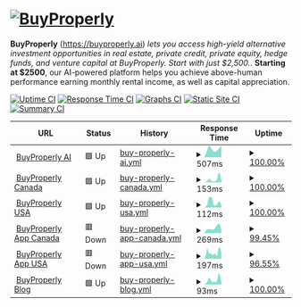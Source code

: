 # [![BuyProperly](https://cdn-img.buyproperly.com/company/Logo-other.png)](https://buyproperly.ai)

**BuyProperly** (https://buyproperly.ai) _lets you access high-yield alternative investment opportunities in real estate, private credit, private equity, hedge funds, and venture capital at BuyProperly. Start with just $2,500._. **Starting at $2500**, our AI-powered platform helps you achieve above-human performance earning monthly rental income, as well as capital appreciation.

[![Uptime CI](https://github.com/buyproperly/status/workflows/Uptime%20CI/badge.svg)](https://github.com/buyproperly/status/actions?query=workflow%3A%22Uptime+CI%22)
[![Response Time CI](https://github.com/buyproperly/status/workflows/Response%20Time%20CI/badge.svg)](https://github.com/buyproperly/status/actions?query=workflow%3A%22Response+Time+CI%22)
[![Graphs CI](https://github.com/buyproperly/status/workflows/Graphs%20CI/badge.svg)](https://github.com/buyproperly/status/actions?query=workflow%3A%22Graphs+CI%22)
[![Static Site CI](https://github.com/buyproperly/status/workflows/Static%20Site%20CI/badge.svg)](https://github.com/buyproperly/status/actions?query=workflow%3A%22Static+Site+CI%22)
[![Summary CI](https://github.com/buyproperly/status/workflows/Summary%20CI/badge.svg)](https://github.com/buyproperly/status/actions?query=workflow%3A%22Summary+CI%22)

<!--start: status pages-->
<!-- This summary is generated by Upptime (https://github.com/upptime/upptime) -->
<!-- Do not edit this manually, your changes will be overwritten -->
<!-- prettier-ignore -->
| URL | Status | History | Response Time | Uptime |
| --- | ------ | ------- | ------------- | ------ |
| <img alt="" src="https://cdn-img.buyproperly.com/company/favicon-48.png" height="13"> [BuyProperly AI](https://www.buyproperly.ai) | 🟩 Up | [buy-properly-ai.yml](https://github.com/BuyProperly/status/commits/HEAD/history/buy-properly-ai.yml) | <details><summary><img alt="Response time graph" src="./graphs/buy-properly-ai/response-time-week.png" height="20"> 507ms</summary><br><a href="https://status.buyproperly.ai/history/buy-properly-ai"><img alt="Response time 540" src="https://img.shields.io/endpoint?url=https%3A%2F%2Fraw.githubusercontent.com%2FBuyProperly%2Fstatus%2FHEAD%2Fapi%2Fbuy-properly-ai%2Fresponse-time.json"></a><br><a href="https://status.buyproperly.ai/history/buy-properly-ai"><img alt="24-hour response time 698" src="https://img.shields.io/endpoint?url=https%3A%2F%2Fraw.githubusercontent.com%2FBuyProperly%2Fstatus%2FHEAD%2Fapi%2Fbuy-properly-ai%2Fresponse-time-day.json"></a><br><a href="https://status.buyproperly.ai/history/buy-properly-ai"><img alt="7-day response time 507" src="https://img.shields.io/endpoint?url=https%3A%2F%2Fraw.githubusercontent.com%2FBuyProperly%2Fstatus%2FHEAD%2Fapi%2Fbuy-properly-ai%2Fresponse-time-week.json"></a><br><a href="https://status.buyproperly.ai/history/buy-properly-ai"><img alt="30-day response time 553" src="https://img.shields.io/endpoint?url=https%3A%2F%2Fraw.githubusercontent.com%2FBuyProperly%2Fstatus%2FHEAD%2Fapi%2Fbuy-properly-ai%2Fresponse-time-month.json"></a><br><a href="https://status.buyproperly.ai/history/buy-properly-ai"><img alt="1-year response time 540" src="https://img.shields.io/endpoint?url=https%3A%2F%2Fraw.githubusercontent.com%2FBuyProperly%2Fstatus%2FHEAD%2Fapi%2Fbuy-properly-ai%2Fresponse-time-year.json"></a></details> | <details><summary><a href="https://status.buyproperly.ai/history/buy-properly-ai">100.00%</a></summary><a href="https://status.buyproperly.ai/history/buy-properly-ai"><img alt="All-time uptime 100.00%" src="https://img.shields.io/endpoint?url=https%3A%2F%2Fraw.githubusercontent.com%2FBuyProperly%2Fstatus%2FHEAD%2Fapi%2Fbuy-properly-ai%2Fuptime.json"></a><br><a href="https://status.buyproperly.ai/history/buy-properly-ai"><img alt="24-hour uptime 100.00%" src="https://img.shields.io/endpoint?url=https%3A%2F%2Fraw.githubusercontent.com%2FBuyProperly%2Fstatus%2FHEAD%2Fapi%2Fbuy-properly-ai%2Fuptime-day.json"></a><br><a href="https://status.buyproperly.ai/history/buy-properly-ai"><img alt="7-day uptime 100.00%" src="https://img.shields.io/endpoint?url=https%3A%2F%2Fraw.githubusercontent.com%2FBuyProperly%2Fstatus%2FHEAD%2Fapi%2Fbuy-properly-ai%2Fuptime-week.json"></a><br><a href="https://status.buyproperly.ai/history/buy-properly-ai"><img alt="30-day uptime 100.00%" src="https://img.shields.io/endpoint?url=https%3A%2F%2Fraw.githubusercontent.com%2FBuyProperly%2Fstatus%2FHEAD%2Fapi%2Fbuy-properly-ai%2Fuptime-month.json"></a><br><a href="https://status.buyproperly.ai/history/buy-properly-ai"><img alt="1-year uptime 100.00%" src="https://img.shields.io/endpoint?url=https%3A%2F%2Fraw.githubusercontent.com%2FBuyProperly%2Fstatus%2FHEAD%2Fapi%2Fbuy-properly-ai%2Fuptime-year.json"></a></details>
| <img alt="" src="https://cdn-img.buyproperly.com/company/favicon-48.png" height="13"> [BuyProperly Canada](https://www.buyproperly.ai/ca) | 🟩 Up | [buy-properly-canada.yml](https://github.com/BuyProperly/status/commits/HEAD/history/buy-properly-canada.yml) | <details><summary><img alt="Response time graph" src="./graphs/buy-properly-canada/response-time-week.png" height="20"> 153ms</summary><br><a href="https://status.buyproperly.ai/history/buy-properly-canada"><img alt="Response time 167" src="https://img.shields.io/endpoint?url=https%3A%2F%2Fraw.githubusercontent.com%2FBuyProperly%2Fstatus%2FHEAD%2Fapi%2Fbuy-properly-canada%2Fresponse-time.json"></a><br><a href="https://status.buyproperly.ai/history/buy-properly-canada"><img alt="24-hour response time 113" src="https://img.shields.io/endpoint?url=https%3A%2F%2Fraw.githubusercontent.com%2FBuyProperly%2Fstatus%2FHEAD%2Fapi%2Fbuy-properly-canada%2Fresponse-time-day.json"></a><br><a href="https://status.buyproperly.ai/history/buy-properly-canada"><img alt="7-day response time 153" src="https://img.shields.io/endpoint?url=https%3A%2F%2Fraw.githubusercontent.com%2FBuyProperly%2Fstatus%2FHEAD%2Fapi%2Fbuy-properly-canada%2Fresponse-time-week.json"></a><br><a href="https://status.buyproperly.ai/history/buy-properly-canada"><img alt="30-day response time 241" src="https://img.shields.io/endpoint?url=https%3A%2F%2Fraw.githubusercontent.com%2FBuyProperly%2Fstatus%2FHEAD%2Fapi%2Fbuy-properly-canada%2Fresponse-time-month.json"></a><br><a href="https://status.buyproperly.ai/history/buy-properly-canada"><img alt="1-year response time 167" src="https://img.shields.io/endpoint?url=https%3A%2F%2Fraw.githubusercontent.com%2FBuyProperly%2Fstatus%2FHEAD%2Fapi%2Fbuy-properly-canada%2Fresponse-time-year.json"></a></details> | <details><summary><a href="https://status.buyproperly.ai/history/buy-properly-canada">100.00%</a></summary><a href="https://status.buyproperly.ai/history/buy-properly-canada"><img alt="All-time uptime 100.00%" src="https://img.shields.io/endpoint?url=https%3A%2F%2Fraw.githubusercontent.com%2FBuyProperly%2Fstatus%2FHEAD%2Fapi%2Fbuy-properly-canada%2Fuptime.json"></a><br><a href="https://status.buyproperly.ai/history/buy-properly-canada"><img alt="24-hour uptime 100.00%" src="https://img.shields.io/endpoint?url=https%3A%2F%2Fraw.githubusercontent.com%2FBuyProperly%2Fstatus%2FHEAD%2Fapi%2Fbuy-properly-canada%2Fuptime-day.json"></a><br><a href="https://status.buyproperly.ai/history/buy-properly-canada"><img alt="7-day uptime 100.00%" src="https://img.shields.io/endpoint?url=https%3A%2F%2Fraw.githubusercontent.com%2FBuyProperly%2Fstatus%2FHEAD%2Fapi%2Fbuy-properly-canada%2Fuptime-week.json"></a><br><a href="https://status.buyproperly.ai/history/buy-properly-canada"><img alt="30-day uptime 100.00%" src="https://img.shields.io/endpoint?url=https%3A%2F%2Fraw.githubusercontent.com%2FBuyProperly%2Fstatus%2FHEAD%2Fapi%2Fbuy-properly-canada%2Fuptime-month.json"></a><br><a href="https://status.buyproperly.ai/history/buy-properly-canada"><img alt="1-year uptime 100.00%" src="https://img.shields.io/endpoint?url=https%3A%2F%2Fraw.githubusercontent.com%2FBuyProperly%2Fstatus%2FHEAD%2Fapi%2Fbuy-properly-canada%2Fuptime-year.json"></a></details>
| <img alt="" src="https://cdn-img.buyproperly.com/company/favicon-48.png" height="13"> [BuyProperly USA](https://www.buyproperly.ai/us) | 🟩 Up | [buy-properly-usa.yml](https://github.com/BuyProperly/status/commits/HEAD/history/buy-properly-usa.yml) | <details><summary><img alt="Response time graph" src="./graphs/buy-properly-usa/response-time-week.png" height="20"> 112ms</summary><br><a href="https://status.buyproperly.ai/history/buy-properly-usa"><img alt="Response time 108" src="https://img.shields.io/endpoint?url=https%3A%2F%2Fraw.githubusercontent.com%2FBuyProperly%2Fstatus%2FHEAD%2Fapi%2Fbuy-properly-usa%2Fresponse-time.json"></a><br><a href="https://status.buyproperly.ai/history/buy-properly-usa"><img alt="24-hour response time 62" src="https://img.shields.io/endpoint?url=https%3A%2F%2Fraw.githubusercontent.com%2FBuyProperly%2Fstatus%2FHEAD%2Fapi%2Fbuy-properly-usa%2Fresponse-time-day.json"></a><br><a href="https://status.buyproperly.ai/history/buy-properly-usa"><img alt="7-day response time 112" src="https://img.shields.io/endpoint?url=https%3A%2F%2Fraw.githubusercontent.com%2FBuyProperly%2Fstatus%2FHEAD%2Fapi%2Fbuy-properly-usa%2Fresponse-time-week.json"></a><br><a href="https://status.buyproperly.ai/history/buy-properly-usa"><img alt="30-day response time 102" src="https://img.shields.io/endpoint?url=https%3A%2F%2Fraw.githubusercontent.com%2FBuyProperly%2Fstatus%2FHEAD%2Fapi%2Fbuy-properly-usa%2Fresponse-time-month.json"></a><br><a href="https://status.buyproperly.ai/history/buy-properly-usa"><img alt="1-year response time 108" src="https://img.shields.io/endpoint?url=https%3A%2F%2Fraw.githubusercontent.com%2FBuyProperly%2Fstatus%2FHEAD%2Fapi%2Fbuy-properly-usa%2Fresponse-time-year.json"></a></details> | <details><summary><a href="https://status.buyproperly.ai/history/buy-properly-usa">100.00%</a></summary><a href="https://status.buyproperly.ai/history/buy-properly-usa"><img alt="All-time uptime 100.00%" src="https://img.shields.io/endpoint?url=https%3A%2F%2Fraw.githubusercontent.com%2FBuyProperly%2Fstatus%2FHEAD%2Fapi%2Fbuy-properly-usa%2Fuptime.json"></a><br><a href="https://status.buyproperly.ai/history/buy-properly-usa"><img alt="24-hour uptime 100.00%" src="https://img.shields.io/endpoint?url=https%3A%2F%2Fraw.githubusercontent.com%2FBuyProperly%2Fstatus%2FHEAD%2Fapi%2Fbuy-properly-usa%2Fuptime-day.json"></a><br><a href="https://status.buyproperly.ai/history/buy-properly-usa"><img alt="7-day uptime 100.00%" src="https://img.shields.io/endpoint?url=https%3A%2F%2Fraw.githubusercontent.com%2FBuyProperly%2Fstatus%2FHEAD%2Fapi%2Fbuy-properly-usa%2Fuptime-week.json"></a><br><a href="https://status.buyproperly.ai/history/buy-properly-usa"><img alt="30-day uptime 100.00%" src="https://img.shields.io/endpoint?url=https%3A%2F%2Fraw.githubusercontent.com%2FBuyProperly%2Fstatus%2FHEAD%2Fapi%2Fbuy-properly-usa%2Fuptime-month.json"></a><br><a href="https://status.buyproperly.ai/history/buy-properly-usa"><img alt="1-year uptime 100.00%" src="https://img.shields.io/endpoint?url=https%3A%2F%2Fraw.githubusercontent.com%2FBuyProperly%2Fstatus%2FHEAD%2Fapi%2Fbuy-properly-usa%2Fuptime-year.json"></a></details>
| <img alt="" src="https://cdn-img.buyproperly.com/company/favicon-48.png" height="13"> [BuyProperly App Canada](https://app.buyproperly.ca/api/examples) | 🟥 Down | [buy-properly-app-canada.yml](https://github.com/BuyProperly/status/commits/HEAD/history/buy-properly-app-canada.yml) | <details><summary><img alt="Response time graph" src="./graphs/buy-properly-app-canada/response-time-week.png" height="20"> 269ms</summary><br><a href="https://status.buyproperly.ai/history/buy-properly-app-canada"><img alt="Response time 331" src="https://img.shields.io/endpoint?url=https%3A%2F%2Fraw.githubusercontent.com%2FBuyProperly%2Fstatus%2FHEAD%2Fapi%2Fbuy-properly-app-canada%2Fresponse-time.json"></a><br><a href="https://status.buyproperly.ai/history/buy-properly-app-canada"><img alt="24-hour response time 260" src="https://img.shields.io/endpoint?url=https%3A%2F%2Fraw.githubusercontent.com%2FBuyProperly%2Fstatus%2FHEAD%2Fapi%2Fbuy-properly-app-canada%2Fresponse-time-day.json"></a><br><a href="https://status.buyproperly.ai/history/buy-properly-app-canada"><img alt="7-day response time 269" src="https://img.shields.io/endpoint?url=https%3A%2F%2Fraw.githubusercontent.com%2FBuyProperly%2Fstatus%2FHEAD%2Fapi%2Fbuy-properly-app-canada%2Fresponse-time-week.json"></a><br><a href="https://status.buyproperly.ai/history/buy-properly-app-canada"><img alt="30-day response time 257" src="https://img.shields.io/endpoint?url=https%3A%2F%2Fraw.githubusercontent.com%2FBuyProperly%2Fstatus%2FHEAD%2Fapi%2Fbuy-properly-app-canada%2Fresponse-time-month.json"></a><br><a href="https://status.buyproperly.ai/history/buy-properly-app-canada"><img alt="1-year response time 331" src="https://img.shields.io/endpoint?url=https%3A%2F%2Fraw.githubusercontent.com%2FBuyProperly%2Fstatus%2FHEAD%2Fapi%2Fbuy-properly-app-canada%2Fresponse-time-year.json"></a></details> | <details><summary><a href="https://status.buyproperly.ai/history/buy-properly-app-canada">99.45%</a></summary><a href="https://status.buyproperly.ai/history/buy-properly-app-canada"><img alt="All-time uptime 99.95%" src="https://img.shields.io/endpoint?url=https%3A%2F%2Fraw.githubusercontent.com%2FBuyProperly%2Fstatus%2FHEAD%2Fapi%2Fbuy-properly-app-canada%2Fuptime.json"></a><br><a href="https://status.buyproperly.ai/history/buy-properly-app-canada"><img alt="24-hour uptime 96.17%" src="https://img.shields.io/endpoint?url=https%3A%2F%2Fraw.githubusercontent.com%2FBuyProperly%2Fstatus%2FHEAD%2Fapi%2Fbuy-properly-app-canada%2Fuptime-day.json"></a><br><a href="https://status.buyproperly.ai/history/buy-properly-app-canada"><img alt="7-day uptime 99.45%" src="https://img.shields.io/endpoint?url=https%3A%2F%2Fraw.githubusercontent.com%2FBuyProperly%2Fstatus%2FHEAD%2Fapi%2Fbuy-properly-app-canada%2Fuptime-week.json"></a><br><a href="https://status.buyproperly.ai/history/buy-properly-app-canada"><img alt="30-day uptime 99.87%" src="https://img.shields.io/endpoint?url=https%3A%2F%2Fraw.githubusercontent.com%2FBuyProperly%2Fstatus%2FHEAD%2Fapi%2Fbuy-properly-app-canada%2Fuptime-month.json"></a><br><a href="https://status.buyproperly.ai/history/buy-properly-app-canada"><img alt="1-year uptime 99.95%" src="https://img.shields.io/endpoint?url=https%3A%2F%2Fraw.githubusercontent.com%2FBuyProperly%2Fstatus%2FHEAD%2Fapi%2Fbuy-properly-app-canada%2Fuptime-year.json"></a></details>
| <img alt="" src="https://cdn-img.buyproperly.com/company/favicon-48.png" height="13"> [BuyProperly App USA](https://app.buyproperly.com) | 🟥 Down | [buy-properly-app-usa.yml](https://github.com/BuyProperly/status/commits/HEAD/history/buy-properly-app-usa.yml) | <details><summary><img alt="Response time graph" src="./graphs/buy-properly-app-usa/response-time-week.png" height="20"> 197ms</summary><br><a href="https://status.buyproperly.ai/history/buy-properly-app-usa"><img alt="Response time 212" src="https://img.shields.io/endpoint?url=https%3A%2F%2Fraw.githubusercontent.com%2FBuyProperly%2Fstatus%2FHEAD%2Fapi%2Fbuy-properly-app-usa%2Fresponse-time.json"></a><br><a href="https://status.buyproperly.ai/history/buy-properly-app-usa"><img alt="24-hour response time 189" src="https://img.shields.io/endpoint?url=https%3A%2F%2Fraw.githubusercontent.com%2FBuyProperly%2Fstatus%2FHEAD%2Fapi%2Fbuy-properly-app-usa%2Fresponse-time-day.json"></a><br><a href="https://status.buyproperly.ai/history/buy-properly-app-usa"><img alt="7-day response time 197" src="https://img.shields.io/endpoint?url=https%3A%2F%2Fraw.githubusercontent.com%2FBuyProperly%2Fstatus%2FHEAD%2Fapi%2Fbuy-properly-app-usa%2Fresponse-time-week.json"></a><br><a href="https://status.buyproperly.ai/history/buy-properly-app-usa"><img alt="30-day response time 212" src="https://img.shields.io/endpoint?url=https%3A%2F%2Fraw.githubusercontent.com%2FBuyProperly%2Fstatus%2FHEAD%2Fapi%2Fbuy-properly-app-usa%2Fresponse-time-month.json"></a><br><a href="https://status.buyproperly.ai/history/buy-properly-app-usa"><img alt="1-year response time 212" src="https://img.shields.io/endpoint?url=https%3A%2F%2Fraw.githubusercontent.com%2FBuyProperly%2Fstatus%2FHEAD%2Fapi%2Fbuy-properly-app-usa%2Fresponse-time-year.json"></a></details> | <details><summary><a href="https://status.buyproperly.ai/history/buy-properly-app-usa">96.55%</a></summary><a href="https://status.buyproperly.ai/history/buy-properly-app-usa"><img alt="All-time uptime 99.62%" src="https://img.shields.io/endpoint?url=https%3A%2F%2Fraw.githubusercontent.com%2FBuyProperly%2Fstatus%2FHEAD%2Fapi%2Fbuy-properly-app-usa%2Fuptime.json"></a><br><a href="https://status.buyproperly.ai/history/buy-properly-app-usa"><img alt="24-hour uptime 87.02%" src="https://img.shields.io/endpoint?url=https%3A%2F%2Fraw.githubusercontent.com%2FBuyProperly%2Fstatus%2FHEAD%2Fapi%2Fbuy-properly-app-usa%2Fuptime-day.json"></a><br><a href="https://status.buyproperly.ai/history/buy-properly-app-usa"><img alt="7-day uptime 96.55%" src="https://img.shields.io/endpoint?url=https%3A%2F%2Fraw.githubusercontent.com%2FBuyProperly%2Fstatus%2FHEAD%2Fapi%2Fbuy-properly-app-usa%2Fuptime-week.json"></a><br><a href="https://status.buyproperly.ai/history/buy-properly-app-usa"><img alt="30-day uptime 99.21%" src="https://img.shields.io/endpoint?url=https%3A%2F%2Fraw.githubusercontent.com%2FBuyProperly%2Fstatus%2FHEAD%2Fapi%2Fbuy-properly-app-usa%2Fuptime-month.json"></a><br><a href="https://status.buyproperly.ai/history/buy-properly-app-usa"><img alt="1-year uptime 99.62%" src="https://img.shields.io/endpoint?url=https%3A%2F%2Fraw.githubusercontent.com%2FBuyProperly%2Fstatus%2FHEAD%2Fapi%2Fbuy-properly-app-usa%2Fuptime-year.json"></a></details>
| <img alt="" src="https://cdn-img.buyproperly.com/company/favicon-48.png" height="13"> [BuyProperly Blog](https://buyproperly.ai/blog/) | 🟩 Up | [buy-properly-blog.yml](https://github.com/BuyProperly/status/commits/HEAD/history/buy-properly-blog.yml) | <details><summary><img alt="Response time graph" src="./graphs/buy-properly-blog/response-time-week.png" height="20"> 93ms</summary><br><a href="https://status.buyproperly.ai/history/buy-properly-blog"><img alt="Response time 339" src="https://img.shields.io/endpoint?url=https%3A%2F%2Fraw.githubusercontent.com%2FBuyProperly%2Fstatus%2FHEAD%2Fapi%2Fbuy-properly-blog%2Fresponse-time.json"></a><br><a href="https://status.buyproperly.ai/history/buy-properly-blog"><img alt="24-hour response time 55" src="https://img.shields.io/endpoint?url=https%3A%2F%2Fraw.githubusercontent.com%2FBuyProperly%2Fstatus%2FHEAD%2Fapi%2Fbuy-properly-blog%2Fresponse-time-day.json"></a><br><a href="https://status.buyproperly.ai/history/buy-properly-blog"><img alt="7-day response time 93" src="https://img.shields.io/endpoint?url=https%3A%2F%2Fraw.githubusercontent.com%2FBuyProperly%2Fstatus%2FHEAD%2Fapi%2Fbuy-properly-blog%2Fresponse-time-week.json"></a><br><a href="https://status.buyproperly.ai/history/buy-properly-blog"><img alt="30-day response time 109" src="https://img.shields.io/endpoint?url=https%3A%2F%2Fraw.githubusercontent.com%2FBuyProperly%2Fstatus%2FHEAD%2Fapi%2Fbuy-properly-blog%2Fresponse-time-month.json"></a><br><a href="https://status.buyproperly.ai/history/buy-properly-blog"><img alt="1-year response time 267" src="https://img.shields.io/endpoint?url=https%3A%2F%2Fraw.githubusercontent.com%2FBuyProperly%2Fstatus%2FHEAD%2Fapi%2Fbuy-properly-blog%2Fresponse-time-year.json"></a></details> | <details><summary><a href="https://status.buyproperly.ai/history/buy-properly-blog">100.00%</a></summary><a href="https://status.buyproperly.ai/history/buy-properly-blog"><img alt="All-time uptime 99.89%" src="https://img.shields.io/endpoint?url=https%3A%2F%2Fraw.githubusercontent.com%2FBuyProperly%2Fstatus%2FHEAD%2Fapi%2Fbuy-properly-blog%2Fuptime.json"></a><br><a href="https://status.buyproperly.ai/history/buy-properly-blog"><img alt="24-hour uptime 100.00%" src="https://img.shields.io/endpoint?url=https%3A%2F%2Fraw.githubusercontent.com%2FBuyProperly%2Fstatus%2FHEAD%2Fapi%2Fbuy-properly-blog%2Fuptime-day.json"></a><br><a href="https://status.buyproperly.ai/history/buy-properly-blog"><img alt="7-day uptime 100.00%" src="https://img.shields.io/endpoint?url=https%3A%2F%2Fraw.githubusercontent.com%2FBuyProperly%2Fstatus%2FHEAD%2Fapi%2Fbuy-properly-blog%2Fuptime-week.json"></a><br><a href="https://status.buyproperly.ai/history/buy-properly-blog"><img alt="30-day uptime 100.00%" src="https://img.shields.io/endpoint?url=https%3A%2F%2Fraw.githubusercontent.com%2FBuyProperly%2Fstatus%2FHEAD%2Fapi%2Fbuy-properly-blog%2Fuptime-month.json"></a><br><a href="https://status.buyproperly.ai/history/buy-properly-blog"><img alt="1-year uptime 99.90%" src="https://img.shields.io/endpoint?url=https%3A%2F%2Fraw.githubusercontent.com%2FBuyProperly%2Fstatus%2FHEAD%2Fapi%2Fbuy-properly-blog%2Fuptime-year.json"></a></details>

<!--end: status pages-->

